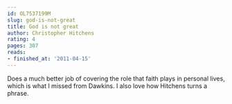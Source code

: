 ```yaml
---
id: OL7537199M
slug: god-is-not-great
title: God is not great
author: Christopher Hitchens
rating: 4
pages: 307
reads:
- finished_at: '2011-04-15'
---
```

Does a much better job of covering the role that faith plays in personal lives, which is what I missed from Dawkins. I also love how Hitchens turns a phrase.
